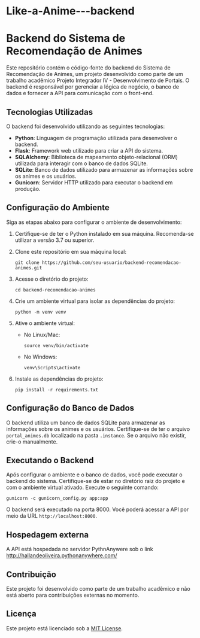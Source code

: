 # Like-a-Anime---backend

# Backend do Sistema de Recomendação de Animes

Este repositório contém o código-fonte do backend do Sistema de Recomendação de Animes, 
um projeto desenvolvido como parte de um trabalho acadêmico Projeto Integrador IV - Desenvolvimento de Portais.
O backend é responsável por gerenciar a lógica de negócio, o banco de dados e fornecer a API para comunicação 
com o front-end.

## Tecnologias Utilizadas

O backend foi desenvolvido utilizando as seguintes tecnologias:

- **Python**: Linguagem de programação utilizada para desenvolver o backend.
- **Flask**: Framework web utilizado para criar a API do sistema.
- **SQLAlchemy**: Biblioteca de mapeamento objeto-relacional (ORM) utilizada para interagir com o banco de dados SQLite.
- **SQLite**: Banco de dados utilizado para armazenar as informações sobre os animes e os usuários.
- **Gunicorn**: Servidor HTTP utilizado para executar o backend em produção.

## Configuração do Ambiente

Siga as etapas abaixo para configurar o ambiente de desenvolvimento:

1. Certifique-se de ter o Python instalado em sua máquina. Recomenda-se utilizar a versão 3.7 ou superior.

2. Clone este repositório em sua máquina local:

   ```
   git clone https://github.com/seu-usuario/backend-recomendacao-animes.git
   ```

3. Acesse o diretório do projeto:

   ```
   cd backend-recomendacao-animes
   ```

4. Crie um ambiente virtual para isolar as dependências do projeto:

   ```
   python -m venv venv
   ```

5. Ative o ambiente virtual:

   - No Linux/Mac:

     ```
     source venv/bin/activate
     ```

   - No Windows:

     ```
     venv\Scripts\activate
     ```

6. Instale as dependências do projeto:

   ```
   pip install -r requirements.txt
   ```

## Configuração do Banco de Dados

O backend utiliza um banco de dados SQLite para armazenar as informações sobre os animes e os usuários. Certifique-se de ter o arquivo `portal_animes.db` localizado na pasta `.instance`. Se o arquivo não existir, crie-o manualmente.

## Executando o Backend

Após configurar o ambiente e o banco de dados, você pode executar o backend do sistema. Certifique-se de estar no diretório raiz do projeto e com o ambiente virtual ativado. Execute o seguinte comando:

```
gunicorn -c gunicorn_config.py app:app
```

O backend será executado na porta 8000. Você poderá acessar a API por meio da URL `http://localhost:8000`.

## Hospedagem externa 
A API está hospedada no servidor PythnAnywere sob o link 
http://hallandeoliveira.pythonanywhere.com/

## Contribuição

Este projeto foi desenvolvido como parte de um trabalho acadêmico e não está aberto para contribuições externas no momento.

## Licença

Este projeto está licenciado sob a [MIT License](LICENSE).
